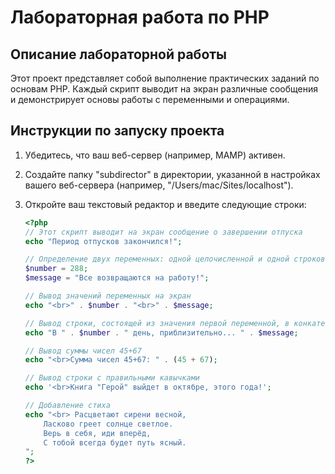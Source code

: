 # Лабораторная работа по PHP

## Описание лабораторной работы

Этот проект представляет собой выполнение практических заданий по основам PHP. Каждый скрипт выводит на экран различные сообщения и демонстрирует основы работы с переменными и операциями.

## Инструкции по запуску проекта

1. Убедитесь, что ваш веб-сервер (например, MAMP) активен.
2. Создайте папку "subdirector" в директории, указанной в настройках вашего веб-сервера (например, "/Users/mac/Sites/localhost").
3. Откройте ваш текстовый редактор и введите следующие строки:

   ```php
   <?php
   // Этот скрипт выводит на экран сообщение о завершении отпуска
   echo "Период отпусков закончился!";

   // Определение двух переменных: одной целочисленной и одной строковой
   $number = 288;
   $message = "Все возвращаются на работу!";

   // Вывод значений переменных на экран
   echo "<br>" . $number . "<br>" . $message;

   // Вывод строки, состоящей из значения первой переменной, в конкатенации со второй и дополнительного текста
   echo "В " . $number . " день, приблизительно... " . $message;

   // Вывод суммы чисел 45+67
   echo "<br>Сумма чисел 45+67: " . (45 + 67);

   // Вывод строки с правильными кавычками
   echo '<br>Книга "Герой" выйдет в октябре, этого года!';

   // Добавление стиха
   echo "<br> Расцветают сирени весной,
       Ласково греет солнце светлое.
       Верь в себя, иди вперёд,
       С тобой всегда будет путь ясный.
   ";
   ?>
